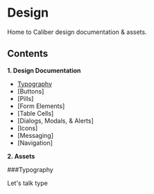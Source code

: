 # Design

Home to Caliber design documentation & assets.

## Contents

**1. Design Documentation**
  * [Typography](###typography)
  * [Buttons]
  * [Pills]
  * [Form Elements]
  * [Table Cells]
  * [Dialogs, Modals, & Alerts]
  * [Icons]
  * [Messaging]
  * [Navigation]
 
**2. Assets**

###Typography

Let's talk type
